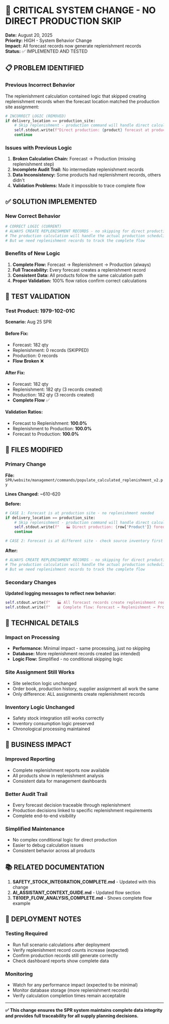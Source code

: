 # 🚨 CRITICAL SYSTEM CHANGE - NO DIRECT PRODUCTION SKIP

**Date:** August 20, 2025  
**Priority:** HIGH - System Behavior Change  
**Impact:** All forecast records now generate replenishment records  
**Status:** ✅ IMPLEMENTED AND TESTED

## 📋 PROBLEM IDENTIFIED

### Previous Incorrect Behavior
The replenishment calculation contained logic that skipped creating replenishment records when the forecast location matched the production site assignment:

```python
# INCORRECT LOGIC (REMOVED)
if delivery_location == production_site:
    # Skip replenishment - production command will handle direct calculation
    self.stdout.write(f"Direct production: {product} forecast at production site {production_site}")
    continue
```

### Issues with Previous Logic
1. **Broken Calculation Chain:** Forecast → Production (missing replenishment step)
2. **Incomplete Audit Trail:** No intermediate replenishment records
3. **Data Inconsistency:** Some products had replenishment records, others didn't
4. **Validation Problems:** Made it impossible to trace complete flow

## ✅ SOLUTION IMPLEMENTED

### New Correct Behavior
```python
# CORRECT LOGIC (CURRENT)
# ALWAYS CREATE REPLENISHMENT RECORDS - no skipping for direct production
# The production calculation will handle the actual production scheduling
# But we need replenishment records to track the complete flow
```

### Benefits of New Logic
1. **Complete Flow:** Forecast → Replenishment → Production (always)
2. **Full Traceability:** Every forecast creates a replenishment record
3. **Consistent Data:** All products follow the same calculation path
4. **Proper Validation:** 100% flow ratios confirm correct calculations

## 🧪 TEST VALIDATION

### Test Product: 1979-102-01C
**Scenario:** Aug 25 SPR

#### Before Fix:
- Forecast: 182 qty
- Replenishment: 0 records (SKIPPED)
- Production: 0 records
- **Flow Broken** ❌

#### After Fix:
- Forecast: 182 qty
- Replenishment: 182 qty (3 records created)
- Production: 182 qty (3 records created)
- **Complete Flow** ✅

#### Validation Ratios:
- Forecast to Replenishment: **100.0%**
- Replenishment to Production: **100.0%**
- Forecast to Production: **100.0%**

## 📁 FILES MODIFIED

### Primary Change
**File:** `SPR/website/management/commands/populate_calculated_replenishment_v2.py`

**Lines Changed:** ~610-620

**Before:**
```python
# CASE 1: Forecast is at production site - no replenishment needed
if delivery_location == production_site:
    # Skip replenishment - production command will handle direct calculation
    self.stdout.write(f"   🏭 Direct production: {row['Product']} forecast at production site {production_site}")
    continue

# CASE 2: Forecast is at different site - check source inventory first
```

**After:**
```python
# ALWAYS CREATE REPLENISHMENT RECORDS - no skipping for direct production
# The production calculation will handle the actual production scheduling
# But we need replenishment records to track the complete flow
```

### Secondary Changes
**Updated logging messages to reflect new behavior:**
```python
self.stdout.write(f"   🏭 All forecast records create replenishment records - no direct production skipping")
self.stdout.write(f"   📊 Complete flow: Forecast → Replenishment → Production")
```

## 🔧 TECHNICAL DETAILS

### Impact on Processing
- **Performance:** Minimal impact - same processing, just no skipping
- **Database:** More replenishment records created (as intended)
- **Logic Flow:** Simplified - no conditional skipping logic

### Site Assignment Still Works
- Site selection logic unchanged
- Order book, production history, supplier assignment all work the same
- Only difference: ALL assignments create replenishment records

### Inventory Logic Unchanged
- Safety stock integration still works correctly
- Inventory consumption logic preserved
- Chronological processing maintained

## 🎯 BUSINESS IMPACT

### Improved Reporting
- Complete replenishment reports now available
- All products show in replenishment analysis
- Consistent data for management dashboards

### Better Audit Trail
- Every forecast decision traceable through replenishment
- Production decisions linked to specific replenishment requirements
- Complete end-to-end visibility

### Simplified Maintenance
- No complex conditional logic for direct production
- Easier to debug calculation issues
- Consistent behavior across all products

## 📚 RELATED DOCUMENTATION

1. **SAFETY_STOCK_INTEGRATION_COMPLETE.md** - Updated with this change
2. **AI_ASSISTANT_CONTEXT_GUIDE.md** - Updated flow section
3. **T810EP_FLOW_ANALYSIS_COMPLETE.md** - Shows complete flow example

## 🚀 DEPLOYMENT NOTES

### Testing Required
- Run full scenario calculations after deployment
- Verify replenishment record counts increase (expected)
- Confirm production records still generate correctly
- Check dashboard reports show complete data

### Monitoring
- Watch for any performance impact (expected to be minimal)
- Monitor database storage (more replenishment records)
- Verify calculation completion times remain acceptable

---

**✅ This change ensures the SPR system maintains complete data integrity and provides full traceability for all supply planning decisions.**
